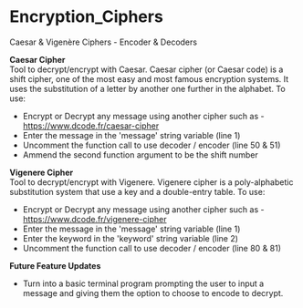 # Encryption_Ciphers
Caesar &amp; Vigenère Ciphers - Encoder &amp; Decoders

<b>Caesar Cipher</b><br>
Tool to decrypt/encrypt with Caesar. Caesar cipher (or Caesar code) is a shift cipher, one of the most easy and most famous encryption systems. It uses the substitution of a letter by another one further in the alphabet. To use: 
- Encrypt or Decrypt any message using another cipher such as - https://www.dcode.fr/caesar-cipher
- Enter the message in the 'message' string variable (line 1) 
- Uncomment the function call to use decoder / encoder (line 50 & 51)
- Ammend the second function argument to be the shift number

<b>Vigenere Cipher</b><br>
Tool to decrypt/encrypt with Vigenere. Vigenere cipher is a poly-alphabetic substitution system that use a key and a double-entry table. To use: 
- Encrypt or Decrypt any message using another cipher such as - https://www.dcode.fr/vigenere-cipher
- Enter the message in the 'message' string variable (line 1) 
- Enter the keyword in the 'keyword' string variable (line 2)
- Uncomment the function call to use decoder / encoder (line 80 & 81)


<b>Future Feature Updates</b>
- Turn into a basic terminal program prompting the user to input a message and giving them the option to choose to encode to decrypt. 
